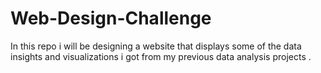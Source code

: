# Web-Design-Challenge
In this repo i will be designing a website that displays some of the data insights and visualizations i got from my previous data analysis projects .
